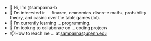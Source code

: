 - 👋 Hi, I’m @sampanna-b
- 👀 I’m interested in ... finance, economics, discrete maths, probability theory, and casino over the table games (lol). 
- 🌱 I’m currently learning ... programming.
- 💞️ I’m looking to collaborate on ... coding projects
- 📫 How to reach me ... at sampanna@upenn.edu

<!---
sampanna-b/sampanna-b is a ✨ special ✨ repository because its `README.md` (this file) appears on your GitHub profile.
You can click the Preview link to take a look at your changes.
--->

